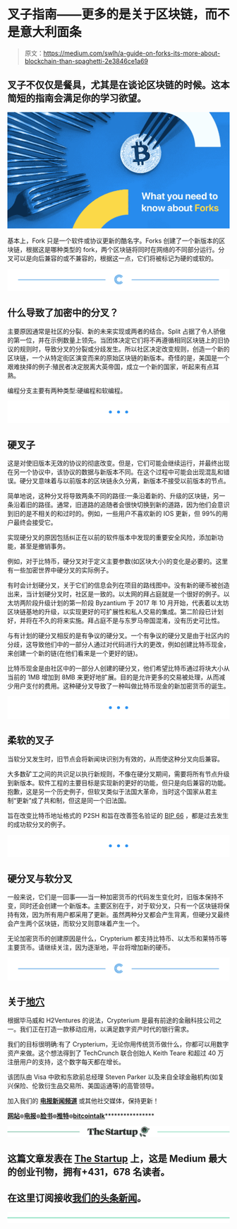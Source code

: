 # 叉子指南——更多的是关于区块链，而不是意大利面条

> 原文：<https://medium.com/swlh/a-guide-on-forks-its-more-about-blockchain-than-spaghetti-2e3846ce1a69>

## 叉子不仅仅是餐具，尤其是在谈论区块链的时候。这本简短的指南会满足你的学习欲望。

![](img/79d429e6f1decd3f3997c36627684bf8.png)

基本上，Fork 只是一个软件或协议更新的酷名字。Forks 创建了一个新版本的区块链，根据这是哪种类型的 fork，两个区块链将同时在网络的不同部分运行。分叉可以是向后兼容的或不兼容的，根据这一点，它们将被标记为硬的或软的。

[![](img/289e6090766d26b72599947dce6547bd.png)](http://crypterium.com)

## 什么导致了加密中的分叉？

主要原因通常是社区的分裂、新的未来实现或两者的结合。Split 占据了令人骄傲的第一位，并在示例数量上领先。当团体决定它们将不再遵循相同区块链上的旧协议的规则时，导致分叉的分裂或分歧发生。所以社区决定改变规则，创造一个新的区块链，一个从特定街区演变而来的原始区块链的新版本。奇怪的是，美国是一个艰难抉择的例子:殖民者决定脱离大英帝国，成立一个新的国家，听起来有点耳熟。

编程分支主要有两种类型:硬编程和软编程。

[![](img/13b0476fb22b3074b4fe164dae48747d.png)](http://crypterium.com)

## 硬叉子

这是对使旧版本无效的协议的彻底改变。但是，它们可能会继续运行，并最终出现在另一个协议中，该协议的数据与新版本不同。在这个过程中可能会出现混乱和错误。硬分叉意味着与以前版本的区块链永久分离，新版本不接受以前版本的节点。

简单地说，这种分叉将导致两条不同的路径:一条沿着新的、升级的区块链，另一条沿着旧的路径。通常，旧道路的追随者会很快切换到新的道路，因为他们会意识到旧的是不相关的和过时的。例如，一些用户不喜欢新的 IOS 更新，但 99%的用户最终会接受它。

实现硬分叉的原因包括纠正在以前的软件版本中发现的重要安全风险，添加新功能，甚至是撤销事务。

例如，对于比特币，硬分叉对于定义主要参数(如区块大小)的变化是必要的。这里有一些加密世界中硬分叉的实际例子。

有时会计划硬分叉，关于它们的信息会列在项目的路线图中。没有新的硬币被创造出来，当计划硬分叉时，社区是一致的。以太网的拜占庭就是一个很好的例子。以太坊两阶段升级计划的第一阶段 Byzantium 于 2017 年 10 月开始，代表着以太坊区块链基地的升级，以实现更好的可扩展性和私人交易的集成。第二阶段已计划好，并将在不久的将来实施。拜占庭不是与东罗马帝国混淆，没有历史可比性。

与有计划的硬分叉相反的是有争议的硬分叉。一个有争议的硬分叉是由于社区内的分歧，这导致他们中的一部分人通过对代码进行大的更改，例如创建比特币现金，来创建一个新的链(在他们看来是一个更好的链)。

比特币现金是由社区中的一部分人创建的硬分叉，他们希望比特币通过将块大小从当前的 1MB 增加到 8MB 来更好地扩展。目的是允许更多的交易被处理，从而减少用户支付的费用。这种硬分叉导致了一种叫做比特币现金的新加密货币的诞生。

[![](img/13b0476fb22b3074b4fe164dae48747d.png)](http://crypterium.com)

## 柔软的叉子

当软分叉发生时，旧节点会将新闻块识别为有效的，从而使这种分叉向后兼容。

大多数矿工之间的共识足以执行新规则，不像在硬分叉期间，需要将所有节点升级到新版本。软件工程的主要目标是实现新的更好的功能，但只是向后兼容的功能。抱歉，这是另一个历史例子，但软叉类似于法国大革命，当时这个国家从君主制“更新”成了共和制，但这是同一个旧法国。

旨在改变比特币地址格式的 P2SH 和旨在改善签名验证的 [BIP 66](https://github.com/bitcoin/bips/blob/master/bip-0066.mediawiki) ，都是过去发生的成功软分叉的例子。

[![](img/13b0476fb22b3074b4fe164dae48747d.png)](http://crypterium.com)

## 硬分叉与软分叉

一般来说，它们是一回事——当一种加密货币的代码发生变化时，旧版本保持不变，同时还会创建一个新版本。主要区别在于，对于软分叉，只有一个区块链将保持有效，因为所有用户都采用了更新。虽然两种分叉都会产生背离，但硬分叉最终会产生两个区块链，而软分叉则意味着产生一个。

无论加密货币的创建原因是什么，Crypterium 都支持比特币、以太币和莱特币等主要货币。请继续关注，因为逐渐地，平台将增加新的硬币。

[![](img/289e6090766d26b72599947dce6547bd.png)](http://crypterium.com)

## 关于[地穴](https://medium.com/u/3c3059b00067?source=post_page-----2e3846ce1a69--------------------------------)

根据毕马威和 H2Ventures 的说法，Crypterium 是最有前途的金融科技公司之一。我们正在打造一款移动应用，以满足数字资产时代的银行需求。

我们的目标很明确:有了 Crypterium，无论你用传统货币做什么，你都可以用数字资产来做。这个想法得到了 TechCrunch 联合创始人 Keith Teare 和超过 40 万注册用户的支持，这个数字每天都在增长。

该团队由 Visa 中欧和东欧前总经理 Steven Parker 以及来自全球金融机构(如复兴保险、伦敦衍生品交易所、美国运通等)的高管领导。

加入我们的 [**电报新闻频道**](https://t.me/crypterium_en) 或其他社交媒体，保持更新！

[**网站**](http://crypterium.com)**๏**[**电报**](https://t.me/crypterium)**๏**[**脸书**](https://www.facebook.com/pg/crypterium.org)**๏**[**推特**](https://twitter.com/crypterium)**๏**[**bitcointalk**](https://bitcointalk.org/index.php?topic=2214098.0)****************

****[![](img/308a8d84fb9b2fab43d66c117fcc4bb4.png)](https://medium.com/swlh)****

## ****这篇文章发表在 [The Startup](https://medium.com/swlh) 上，这是 Medium 最大的创业刊物，拥有+431，678 名读者。****

## ****在这里订阅接收[我们的头条新闻](https://growthsupply.com/the-startup-newsletter/)。****

****[![](img/b0164736ea17a63403e660de5dedf91a.png)](https://medium.com/swlh)****